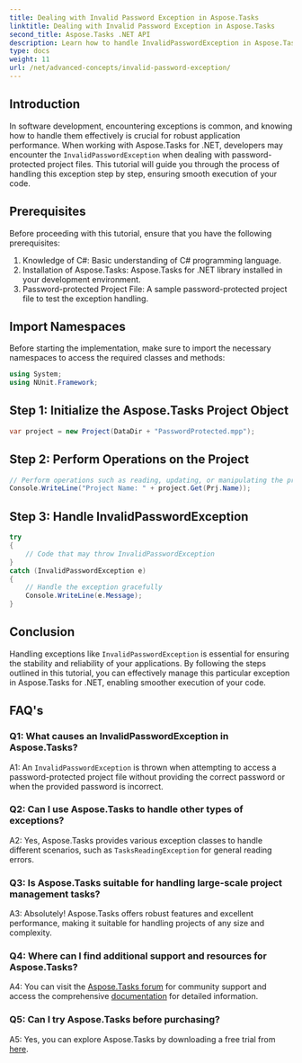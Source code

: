 ```yaml
---
title: Dealing with Invalid Password Exception in Aspose.Tasks
linktitle: Dealing with Invalid Password Exception in Aspose.Tasks
second_title: Aspose.Tasks .NET API
description: Learn how to handle InvalidPasswordException in Aspose.Tasks for .NET efficiently. Ensure smooth execution of your code with this step-by-step guide.
type: docs
weight: 11
url: /net/advanced-concepts/invalid-password-exception/
---
```

## Introduction

In software development, encountering exceptions is common, and knowing how to handle them effectively is crucial for robust application performance. When working with Aspose.Tasks for .NET, developers may encounter the `InvalidPasswordException` when dealing with password-protected project files. This tutorial will guide you through the process of handling this exception step by step, ensuring smooth execution of your code.

## Prerequisites

Before proceeding with this tutorial, ensure that you have the following prerequisites:

1. Knowledge of C#: Basic understanding of C# programming language.
2. Installation of Aspose.Tasks: Aspose.Tasks for .NET library installed in your development environment.
3. Password-protected Project File: A sample password-protected project file to test the exception handling.

## Import Namespaces

Before starting the implementation, make sure to import the necessary namespaces to access the required classes and methods:

```csharp
using System;
using NUnit.Framework;
```

## Step 1: Initialize the Aspose.Tasks Project Object

```csharp
var project = new Project(DataDir + "PasswordProtected.mpp");
```

## Step 2: Perform Operations on the Project

```csharp
// Perform operations such as reading, updating, or manipulating the project.
Console.WriteLine("Project Name: " + project.Get(Prj.Name));
```

## Step 3: Handle InvalidPasswordException

```csharp
try
{
    // Code that may throw InvalidPasswordException
}
catch (InvalidPasswordException e)
{
    // Handle the exception gracefully
    Console.WriteLine(e.Message);
}
```

## Conclusion

Handling exceptions like `InvalidPasswordException` is essential for ensuring the stability and reliability of your applications. By following the steps outlined in this tutorial, you can effectively manage this particular exception in Aspose.Tasks for .NET, enabling smoother execution of your code.

## FAQ's

### Q1: What causes an InvalidPasswordException in Aspose.Tasks?

A1: An `InvalidPasswordException` is thrown when attempting to access a password-protected project file without providing the correct password or when the provided password is incorrect.

### Q2: Can I use Aspose.Tasks to handle other types of exceptions?

A2: Yes, Aspose.Tasks provides various exception classes to handle different scenarios, such as `TasksReadingException` for general reading errors.

### Q3: Is Aspose.Tasks suitable for handling large-scale project management tasks?

A3: Absolutely! Aspose.Tasks offers robust features and excellent performance, making it suitable for handling projects of any size and complexity.

### Q4: Where can I find additional support and resources for Aspose.Tasks?

A4: You can visit the [Aspose.Tasks forum](https://forum.aspose.com/c/tasks/15) for community support and access the comprehensive [documentation](https://reference.aspose.com/tasks/net/) for detailed information.

### Q5: Can I try Aspose.Tasks before purchasing?

A5: Yes, you can explore Aspose.Tasks by downloading a free trial from [here](https://releases.aspose.com/).
